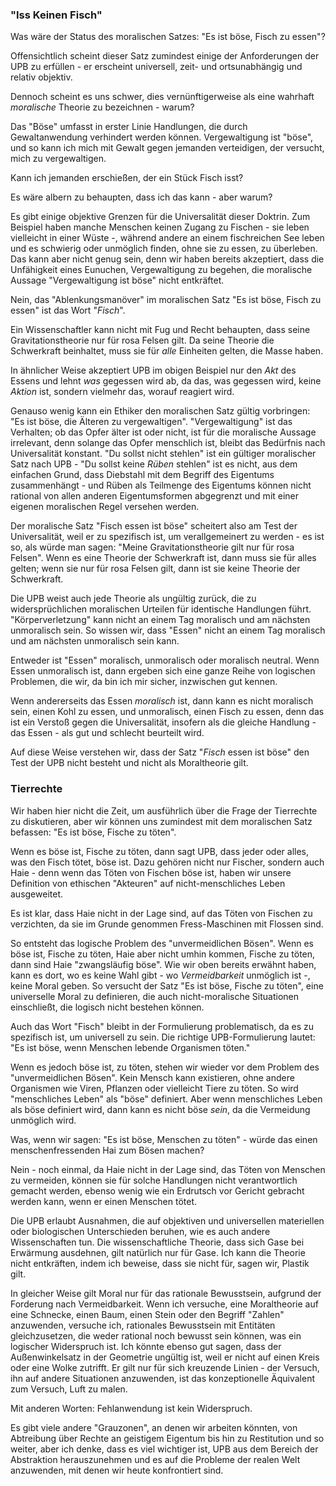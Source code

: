 ### "Iss Keinen Fisch"

Was wäre der Status des moralischen Satzes: "Es ist böse, Fisch zu essen"?

Offensichtlich scheint dieser Satz zumindest einige der Anforderungen der UPB zu erfüllen - er erscheint universell, zeit- und ortsunabhängig und relativ objektiv.

Dennoch scheint es uns schwer, dies vernünftigerweise als eine wahrhaft *moralische* Theorie zu bezeichnen - warum?

Das "Böse" umfasst in erster Linie Handlungen, die durch Gewaltanwendung verhindert werden können. Vergewaltigung ist "böse", und so kann ich mich mit Gewalt gegen jemanden verteidigen, der versucht, mich zu vergewaltigen.

Kann ich jemanden erschießen, der ein Stück Fisch isst?

Es wäre albern zu behaupten, dass ich das kann - aber warum?

Es gibt einige objektive Grenzen für die Universalität dieser Doktrin. Zum Beispiel haben manche Menschen keinen Zugang zu Fischen - sie leben vielleicht in einer Wüste -, während andere an einem fischreichen See leben und es schwierig oder unmöglich finden, ohne sie zu essen, zu überleben. Das kann aber nicht genug sein, denn wir haben bereits akzeptiert, dass die Unfähigkeit eines Eunuchen, Vergewaltigung zu begehen, die moralische Aussage "Vergewaltigung ist böse" nicht entkräftet.

Nein, das "Ablenkungsmanöver" im moralischen Satz "Es ist böse, Fisch zu essen" ist das Wort "*Fisch*".

Ein Wissenschaftler kann nicht mit Fug und Recht behaupten, dass seine Gravitationstheorie nur für rosa Felsen gilt. Da seine Theorie die Schwerkraft beinhaltet, muss sie für *alle* Einheiten gelten, die Masse haben.

In ähnlicher Weise akzeptiert UPB im obigen Beispiel nur den *Akt* des Essens und lehnt *was* gegessen wird ab, da das, was gegessen wird, keine *Aktion* ist, sondern vielmehr das, worauf reagiert wird.

Genauso wenig kann ein Ethiker den moralischen Satz gültig vorbringen: "Es ist böse, die Älteren zu vergewaltigen". "Vergewaltigung" ist das Verhalten; ob das Opfer älter ist oder nicht, ist für die moralische Aussage irrelevant, denn solange das Opfer menschlich ist, bleibt das Bedürfnis nach Universalität konstant. "Du sollst nicht stehlen" ist ein gültiger moralischer Satz nach UPB - "Du sollst keine *Rüben* stehlen" ist es nicht, aus dem einfachen Grund, dass Diebstahl mit dem Begriff des Eigentums zusammenhängt - und Rüben als Teilmenge des Eigentums können nicht rational von allen anderen Eigentumsformen abgegrenzt und mit einer eigenen moralischen Regel versehen werden.

Der moralische Satz "Fisch essen ist böse" scheitert also am Test der Universalität, weil er zu spezifisch ist, um verallgemeinert zu werden - es ist so, als würde man sagen: "Meine Gravitationstheorie gilt nur für rosa Felsen". Wenn es eine Theorie der Schwerkraft ist, dann muss sie für alles gelten; wenn sie nur für rosa Felsen gilt, dann ist sie keine Theorie der Schwerkraft.

Die UPB weist auch jede Theorie als ungültig zurück, die zu widersprüchlichen moralischen Urteilen für identische Handlungen führt. "Körperverletzung" kann nicht an einem Tag moralisch und am nächsten unmoralisch sein. So wissen wir, dass "Essen" nicht an einem Tag moralisch und am nächsten unmoralisch sein kann.

Entweder ist "Essen" moralisch, unmoralisch oder moralisch neutral. Wenn Essen unmoralisch ist, dann ergeben sich eine ganze Reihe von logischen Problemen, die wir, da bin ich mir sicher, inzwischen gut kennen.

Wenn andererseits das Essen *moralisch* ist, dann kann es nicht moralisch sein, einen Kohl zu essen, und unmoralisch, einen Fisch zu essen, denn das ist ein Verstoß gegen die Universalität, insofern als die gleiche Handlung - das Essen - als gut und schlecht beurteilt wird.

Auf diese Weise verstehen wir, dass der Satz "*Fisch* essen ist böse" den Test der UPB nicht besteht und nicht als Moraltheorie gilt.

### Tierrechte

Wir haben hier nicht die Zeit, um ausführlich über die Frage der Tierrechte zu diskutieren, aber wir können uns zumindest mit dem moralischen Satz befassen: "Es ist böse, Fische zu töten".

Wenn es böse ist, Fische zu töten, dann sagt UPB, dass jeder oder alles, was den Fisch tötet, böse ist. Dazu gehören nicht nur Fischer, sondern auch Haie - denn wenn das Töten von Fischen böse ist, haben wir unsere Definition von ethischen "Akteuren" auf nicht-menschliches Leben ausgeweitet.

Es ist klar, dass Haie nicht in der Lage sind, auf das Töten von Fischen zu verzichten, da sie im Grunde genommen Fress-Maschinen mit Flossen sind.

So entsteht das logische Problem des "unvermeidlichen Bösen". Wenn es böse ist, Fische zu töten, Haie aber nicht umhin kommen, Fische zu töten, dann sind Haie "zwangsläufig böse". Wie wir oben bereits erwähnt haben, kann es dort, wo es keine Wahl gibt - wo *Vermeidbarkeit* unmöglich ist -, keine Moral geben. So versucht der Satz "Es ist böse, Fische zu töten", eine universelle Moral zu definieren, die auch nicht-moralische Situationen einschließt, die logisch nicht bestehen können.

Auch das Wort "Fisch" bleibt in der Formulierung problematisch, da es zu spezifisch ist, um universell zu sein. Die richtige UPB-Formulierung lautet: "Es ist böse, wenn Menschen lebende Organismen töten."

Wenn es jedoch böse ist, zu töten, stehen wir wieder vor dem Problem des "unvermeidlichen Bösen". Kein Mensch kann existieren, ohne andere Organismen wie Viren, Pflanzen oder vielleicht Tiere zu töten. So wird "menschliches Leben" als "böse" definiert. Aber wenn menschliches Leben als böse definiert wird, dann kann es nicht böse *sein*, da die Vermeidung unmöglich wird.

Was, wenn wir sagen: "Es ist böse, Menschen zu töten" - würde das einen menschenfressenden Hai zum Bösen machen?

Nein - noch einmal, da Haie nicht in der Lage sind, das Töten von Menschen zu vermeiden, können sie für solche Handlungen nicht verantwortlich gemacht werden, ebenso wenig wie ein Erdrutsch vor Gericht gebracht werden kann, wenn er einen Menschen tötet.

Die UPB erlaubt Ausnahmen, die auf objektiven und universellen materiellen oder biologischen Unterschieden beruhen, wie es auch andere Wissenschaften tun. Die wissenschaftliche Theorie, dass sich Gase bei Erwärmung ausdehnen, gilt natürlich nur für Gase. Ich kann die Theorie nicht entkräften, indem ich beweise, dass sie nicht für, sagen wir, Plastik gilt.

In gleicher Weise gilt Moral nur für das rationale Bewusstsein, aufgrund der Forderung nach Vermeidbarkeit. Wenn ich versuche, eine Moraltheorie auf eine Schnecke, einen Baum, einen Stein oder den Begriff "Zahlen" anzuwenden, versuche ich, rationales Bewusstsein mit Entitäten gleichzusetzen, die weder rational noch bewusst sein können, was ein logischer Widerspruch ist. Ich könnte ebenso gut sagen, dass der Außenwinkelsatz in der Geometrie ungültig ist, weil er nicht auf einen Kreis oder eine Wolke zutrifft. Er gilt nur für sich kreuzende Linien - der Versuch, ihn auf andere Situationen anzuwenden, ist das konzeptionelle Äquivalent zum Versuch, Luft zu malen.

Mit anderen Worten: Fehlanwendung ist kein Widerspruch.

Es gibt viele andere "Grauzonen", an denen wir arbeiten könnten, von Abtreibung über Rechte an geistigem Eigentum bis hin zu Restitution und so weiter, aber ich denke, dass es viel wichtiger ist, UPB aus dem Bereich der Abstraktion herauszunehmen und es auf die Probleme der realen Welt anzuwenden, mit denen wir heute konfrontiert sind.
